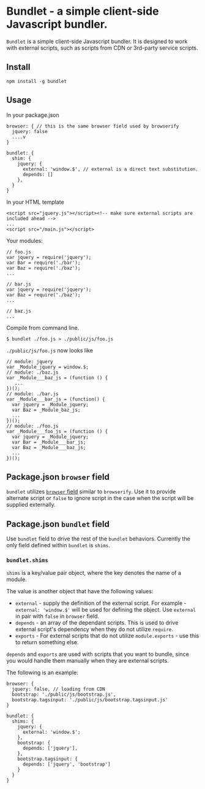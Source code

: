 # Bundlet - a simple client-side Javascript bundler.

`Bundlet` is a simple client-side Javascript bundler. It is designed to work with external scripts, such as scripts from CDN or 3rd-party service scripts.

## Install

    npm install -g bundlet
    
## Usage 

In your package.json

    browser: { // this is the same browser field used by browserify
      jquery: false
      ....v
    }
    
    bundlet: {
      shim: {
        jquery: {
          external: 'window.$', // external is a direct text substitution. 
          depends: []
        }, 
      }
    }


In your HTML template

    <script src="jquery.js"></script><!-- make sure external scripts are included ahead -->
    ... 
    <script src="/main.js"></script>

Your modules: 

    // foo.js
    var jquery = require('jquery');
    var Bar = require('./bar');
    var Baz = require('./baz');
    ...
    
    // bar.js
    var jquery = require('jquery');
    var Baz = require('./baz');
    ... 
    
    // baz.js
    ... 


Compile from command line. 

    $ bundlet ./foo.js > ./public/js/foo.js

`./public/js/foo.js` now looks like

    // module: jquery
    var _Module_jquery = window.$;
    // module: ./baz.js
    var _Module___baz_js = (function () {
       ... 
    })();
    // module: ./bar.js
    var _Module___bar_js = (function() {
      var jquery = _Module_jquery;
      var Baz = _Module_baz_js;
      ... 
    })();
    // module: ./foo.js
    var _Module___foo_js = (function () {
      var jquery = _Module_jquery;
      var Bar = _Module___bar_js;
      var Baz = _Module___baz_js;
      ...
    })();

## Package.json `browser` field

`bundlet` utilizes [`browser` field](https://gist.github.com/defunctzombie/4339901) similar to `browserify`. Use it to provide alternate script or `false` to ignore script in the case when the script will be supplied externally.

## Package.json `bundlet` field

Use `bundlet` field to drive the rest of the `bundlet` behaviors. Currently the only field defined within `bundlet` is `shims`. 

### `bundlet.shims`

`shims` is a key/value pair object, where the key denotes the name of a module. 

The value is another object that have the following values: 

- `external` - supply the definition of the external script. For example - `external: 'window.$'` will be used for defining the object. Use `external` in pair with `false` in `browser` field.
- `depends` - an array of the dependant scripts. This is used to drive external script's dependency when they do not utilize `require`. 
- `exports` - For external scripts that do not utilize `module.exports` - use this to return something else. 

`depends` and `exports` are used with scripts that you want to bundle, since you would handle them manually when they are external scripts.

The following is an example: 

    browser: {
      jquery: false, // loading from CDN
      bootstrap: './public/js/bootstrap.js', 
      bootstrap.tagsinput: './public/js/bootstrap.tagsinput.js'
    }
    
    bundlet: {
      shims: {
        jquery: {
          external: 'window.$';
        }, 
        bootstrap: {
          depends: ['jquery'], 
        },
        bootstrap.tagsinput: {
          depends: ['jquery', 'bootstrap']
        } 
      }
    }
